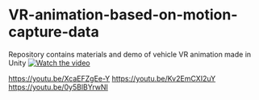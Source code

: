 # VR-animation-based-on-motion-capture-data
Repository contains materials and demo of vehicle VR animation made in Unity
[![Watch the video](https://img.youtube.com/vi/FTJzLhoXHhI/0.jpg)](https://youtu.be/FTJzLhoXHhI)


https://youtu.be/XcaEFZgEe-Y
https://youtu.be/Kv2EmCXI2uY
https://youtu.be/0y5BlBYrwNI
